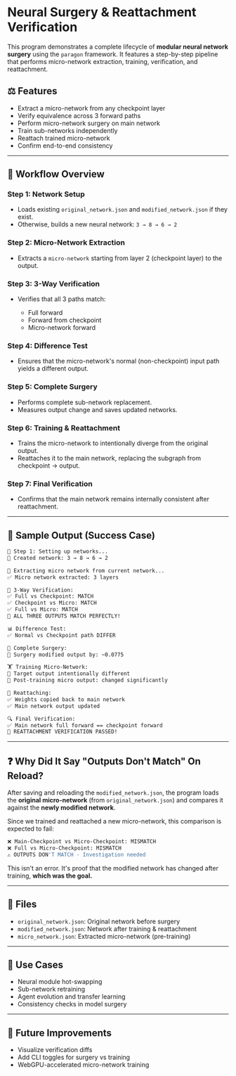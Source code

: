 # Neural Surgery & Reattachment Verification

This program demonstrates a complete lifecycle of **modular neural network surgery** using the `paragon` framework. It features a step-by-step pipeline that performs micro-network extraction, training, verification, and reattachment.

## ⚖️ Features

- Extract a micro-network from any checkpoint layer
- Verify equivalence across 3 forward paths
- Perform micro-network surgery on main network
- Train sub-networks independently
- Reattach trained micro-network
- Confirm end-to-end consistency

---

## 🔄 Workflow Overview

### Step 1: Network Setup

- Loads existing `original_network.json` and `modified_network.json` if they exist.
- Otherwise, builds a new neural network: `3 → 8 → 6 → 2`

### Step 2: Micro-Network Extraction

- Extracts a `micro-network` starting from layer 2 (checkpoint layer) to the output.

### Step 3: 3-Way Verification

- Verifies that all 3 paths match:

  - Full forward
  - Forward from checkpoint
  - Micro-network forward

### Step 4: Difference Test

- Ensures that the micro-network's normal (non-checkpoint) input path yields a different output.

### Step 5: Complete Surgery

- Performs complete sub-network replacement.
- Measures output change and saves updated networks.

### Step 6: Training & Reattachment

- Trains the micro-network to intentionally diverge from the original output.
- Reattaches it to the main network, replacing the subgraph from checkpoint → output.

### Step 7: Final Verification

- Confirms that the main network remains internally consistent after reattachment.

---

## 📄 Sample Output (Success Case)

```bash
🏐 Step 1: Setting up networks...
📅 Created network: 3 → 8 → 6 → 2

🔬 Extracting micro network from current network...
✅ Micro network extracted: 3 layers

🧪 3-Way Verification:
✅ Full vs Checkpoint: MATCH
✅ Checkpoint vs Micro: MATCH
✅ Full vs Micro: MATCH
🎉 ALL THREE OUTPUTS MATCH PERFECTLY!

📊 Difference Test:
✅ Normal vs Checkpoint path DIFFER

🚀 Complete Surgery:
🔧 Surgery modified output by: ~0.0775

🏋️ Training Micro-Network:
🎯 Target output intentionally different
🔧 Post-training micro output: changed significantly

🔗 Reattaching:
✅ Weights copied back to main network
✅ Main network output updated

🔍 Final Verification:
✅ Main network full forward == checkpoint forward
🎉 REATTACHMENT VERIFICATION PASSED!
```

---

## ❓ Why Did It Say "Outputs Don't Match" On Reload?

After saving and reloading the `modified_network.json`, the program loads the **original micro-network** (from `original_network.json`) and compares it against the **newly modified network**.

Since we trained and reattached a new micro-network, this comparison is expected to fail:

```bash
❌ Main-Checkpoint vs Micro-Checkpoint: MISMATCH
❌ Full vs Micro-Checkpoint: MISMATCH
⚠️ OUTPUTS DON'T MATCH - Investigation needed
```

This isn't an error. It's proof that the modified network has changed after training, **which was the goal.**

---

## 📁 Files

- `original_network.json`: Original network before surgery
- `modified_network.json`: Network after training & reattachment
- `micro_network.json`: Extracted micro-network (pre-training)

---

## 🚀 Use Cases

- Neural module hot-swapping
- Sub-network retraining
- Agent evolution and transfer learning
- Consistency checks in model surgery

---

## 🌟 Future Improvements

- Visualize verification diffs
- Add CLI toggles for surgery vs training
- WebGPU-accelerated micro-network training
